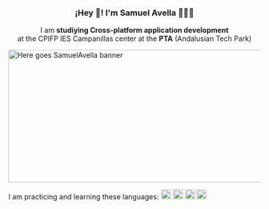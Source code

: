 <h3 align="center">¡Hey 👋! I'm Samuel Avella 👨🏻‍💻</h3>
<p align="center">I am <strong>studiying Cross-platform application development</strong> <br> at the CPIFP IES Campanillas center at the <strong>PTA</strong> (Andalusian Tech Park)</p>
<img src="https://i.postimg.cc/m2MYvNdP/informatica-1.jpg" alt="Here goes SamuelAvella banner" width="1080px" height="265px" />
<p text.align="center">I am practicing and learning these languages: <img src="https://i.postimg.cc/nLHkVNvj/html-5.png" width="20px" height="20px"> <img src="https://i.postimg.cc/509b3984/css.png" width="20px" height="20px"> <img src="https://i.postimg.cc/W3fLwG28/javascript.png" width="20px" height="20px"> <img src="https://i.postimg.cc/WpFbf3Qz/java.png" width="20px" height="20px"></p>

